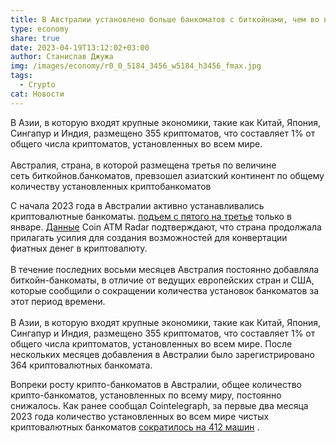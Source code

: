 ```yaml
---
title: В Австралии установлено больше банкоматов с биткойнами, чем во всей Азии
type: economy
share: true
date: 2023-04-19T13:12:02+03:00
author: Станислав Джужа
img: /images/economy/r0_0_5184_3456_w5184_h3456_fmax.jpg
tags:
  - Crypto
cat: Новости
---
```

В Азии, в которую входят крупные экономики, такие как Китай, Япония, Сингапур и Индия, размещено 355 криптоматов, что составляет 1% от общего числа криптоматов, установленных во всем мире.\
\
Австралия, страна, в которой размещена третья по величине сеть биткойнов.банкоматов, превзошел азиатский континент по общему количеству установленных криптобанкоматов 

С начала 2023 года в Австралии активно устанавливались криптовалютные банкоматы. [](https://cointelegraph.com/news/australia-overtakes-el-salvador-to-become-4th-largest-crypto-atm-hub)[подъем с пятого на третье](https://cointelegraph.com/news/australia-overtakes-el-salvador-to-become-4th-largest-crypto-atm-hub) только в январе. [Данные](https://coinatmradar.com/charts/geo-distribution/) Coin ATM Radar подтверждают, что страна продолжала прилагать усилия для создания возможностей для конвертации фиатных денег в криптовалюту.\
\
В течение последних восьми месяцев Австралия постоянно добавляла биткойн-банкоматы, в отличие от ведущих европейских стран и США, которые сообщили о сокращении количества установок банкоматов за этот период времени.\
\
В Азии, в которую входят крупные экономики, такие как Китай, Япония, Сингапур и Индия, размещено 355 криптоматов, что составляет 1% от общего числа криптоматов, установленных во всем мире. После нескольких месяцев добавления в Австралии было зарегистрировано 364 криптовалютных банкомата.

Вопреки росту крипто-банкоматов в Австралии, общее количество крипто-банкоматов, установленных по всему миру, постоянно снижалось. Как ранее сообщал Cointelegraph, за первые два месяца 2023 года количество установленных во всем мире чистых криптовалютных банкоматов [сократилось на 412 машин](https://cointelegraph.com/news/bitcoin-atm-decline-over-400-machines-went-off-the-grid-under-60-days) .
